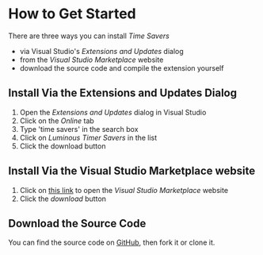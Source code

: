 # How to Get Started

There are three ways you can install *Time Savers*

- via Visual Studio's *Extensions and Updates* dialog
- from the *Visual Studio Marketplace* website
- download the source code and compile the extension yourself

<!-----
-->
## Install Via the Extensions and Updates Dialog

1. Open the *Extensions and Updates* dialog in Visual Studio
2. Click on the *Online* tab
3. Type 'time savers' in the search box
4. Click on *Luminous Timer Savers* in the list
5. Click the download button

<!-----
-->
## Install Via the Visual Studio Marketplace website

1. Click on [this link][marketplace-url] to open the *Visual Studio Marketplace* website
2. Click the *download* button

<!-----
-->
## Download the Source Code

You can find the source code on [GitHub][source-code], then fork it or clone it.

<!---->
[marketplace-url]: https://marketplace.visualstudio.com/vsgallery/049c7ac5-ba44-4a72-b4ee-7be7fb1b0edd
[source-code]: https://github.com/luminous-software/time-savers
